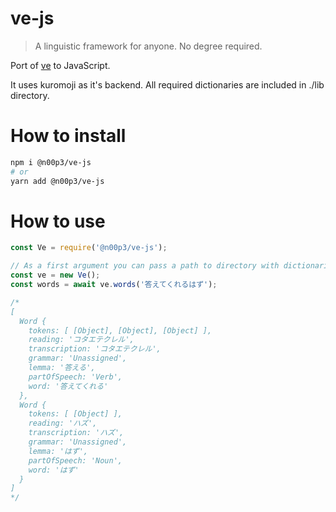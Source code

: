 # ve-js
>A linguistic framework for anyone. No degree required.

Port of [ve](https://github.com/Kimtaro/ve) to JavaScript.

It uses kuromoji as it's backend. All required dictionaries are included in ./lib directory.

# How to install
``` bash
npm i @n00p3/ve-js
# or
yarn add @n00p3/ve-js
```

# How to use
``` js
const Ve = require('@n00p3/ve-js');

// As a first argument you can pass a path to directory with dictionaries.
const ve = new Ve();
const words = await ve.words('答えてくれるはず');

/*
[
  Word {
    tokens: [ [Object], [Object], [Object] ],
    reading: 'コタエテクレル',
    transcription: 'コタエテクレル',
    grammar: 'Unassigned',
    lemma: '答える',
    partOfSpeech: 'Verb',
    word: '答えてくれる'
  },
  Word {
    tokens: [ [Object] ],
    reading: 'ハズ',
    transcription: 'ハズ',
    grammar: 'Unassigned',
    lemma: 'はず',
    partOfSpeech: 'Noun',
    word: 'はず'
  }
]
*/
```